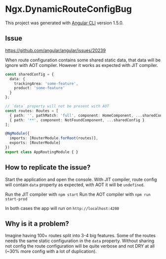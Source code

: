 # Ngx.DynamicRouteConfigBug

This project was generated with [Angular CLI](https://github.com/angular/angular-cli) version 1.5.0.

## Issue

https://github.com/angular/angular/issues/20239

When route configuration contains some shared static data, that data will be ignore with AOT compiler. However it works as expected with JIT compiler.

```ts
const sharedConfig = {
  data: {
    trackingArea: 'some-feature',
    product: 'some-feature'
  }
};

// `data` property will not be present with AOT
const routes: Routes = [
  { path: '', pathMatch: 'full', component: HomeComponent, ...sharedConfig },
  { path: '**', component: NotFoundComponent, ...sharedConfig }
];

@NgModule({
  imports: [RouterModule.forRoot(routes)],
  exports: [RouterModule]
})
export class AppRoutingModule { }
```

## How to replicate the issue?

Start the application and open the console. With JIT compiler, route config will contain `data` property as expected, with AOT it will be `undefined`.

Run the JIT compiler with `npm start`
Run the AOT compiler with `npm run start-prod`

In both cases the app will run on `http://localhost:4200`

## Why is it a problem?
Imagine having 100+ routes split into 3-4 big features. Some of the routes needs the same static configuration in the `data` property. Without sharing
not config the route configuration will be quite verbose and not DRY at all (~30% more config with a lot of duplication).
